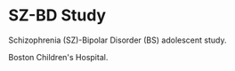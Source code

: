# SZ-BD Study

Schizophrenia (SZ)-Bipolar Disorder (BS) adolescent study.

Boston Children's Hospital.
